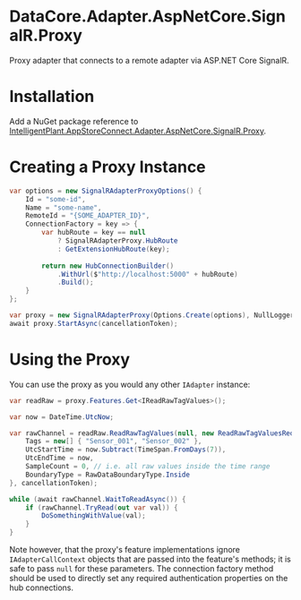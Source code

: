 ﻿# DataCore.Adapter.AspNetCore.SignalR.Proxy

Proxy adapter that connects to a remote adapter via ASP.NET Core SignalR.


# Installation

Add a NuGet package reference to [IntelligentPlant.AppStoreConnect.Adapter.AspNetCore.SignalR.Proxy](https://www.nuget.org/packages/IntelligentPlant.AppStoreConnect.Adapter.AspNetCore.SignalR.Proxy).


# Creating a Proxy Instance

```csharp
var options = new SignalRAdapterProxyOptions() {
    Id = "some-id",
    Name = "some-name",
    RemoteId = "{SOME_ADAPTER_ID}",
    ConnectionFactory = key => {
        var hubRoute = key == null
            ? SignalRAdapterProxy.HubRoute
            : GetExtensionHubRoute(key);
        
        return new HubConnectionBuilder()
            .WithUrl($"http://localhost:5000" + hubRoute)
            .Build();
    }
};

var proxy = new SignalRAdapterProxy(Options.Create(options), NullLoggerFactory.Instance);
await proxy.StartAsync(cancellationToken);
```


# Using the Proxy

You can use the proxy as you would any other `IAdapter` instance:

```csharp
var readRaw = proxy.Features.Get<IReadRawTagValues>();

var now = DateTime.UtcNow;

var rawChannel = readRaw.ReadRawTagValues(null, new ReadRawTagValuesRequest() {
    Tags = new[] { "Sensor_001", "Sensor_002" },
    UtcStartTime = now.Subtract(TimeSpan.FromDays(7)),
    UtcEndTime = now,
    SampleCount = 0, // i.e. all raw values inside the time range
    BoundaryType = RawDataBoundaryType.Inside
}, cancellationToken);

while (await rawChannel.WaitToReadAsync()) {
    if (rawChannel.TryRead(out var val)) {
        DoSomethingWithValue(val);
    }
}
```

Note however, that the proxy's feature implementations ignore `IAdapterCallContext` objects that are passed into the feature's methods; it is safe to pass `null` for these parameters. The connection factory method should be used to directly set any required authentication properties on the hub connections.

